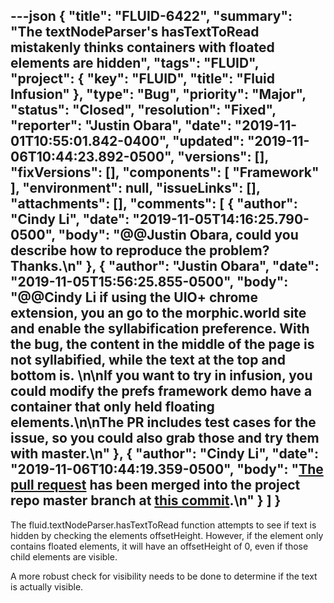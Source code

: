 ---json
{
  "title": "FLUID-6422",
  "summary": "The textNodeParser's hasTextToRead mistakenly thinks containers with floated elements are hidden",
  "tags": "FLUID",
  "project": {
    "key": "FLUID",
    "title": "Fluid Infusion"
  },
  "type": "Bug",
  "priority": "Major",
  "status": "Closed",
  "resolution": "Fixed",
  "reporter": "Justin Obara",
  "date": "2019-11-01T10:55:01.842-0400",
  "updated": "2019-11-06T10:44:23.892-0500",
  "versions": [],
  "fixVersions": [],
  "components": [
    "Framework"
  ],
  "environment": null,
  "issueLinks": [],
  "attachments": [],
  "comments": [
    {
      "author": "Cindy Li",
      "date": "2019-11-05T14:16:25.790-0500",
      "body": "@@Justin Obara, could you describe how to reproduce the problem? Thanks.\n"
    },
    {
      "author": "Justin Obara",
      "date": "2019-11-05T15:56:25.855-0500",
      "body": "@@Cindy Li if using the UIO+ chrome extension, you an go to the morphic.world site and enable the syllabification preference. With the bug, the content in the middle of the page is not syllabified, while the text at the top and bottom is. \n\nIf you want to try in infusion, you could modify the prefs framework demo have a container that only held floating elements.\n\nThe PR includes test cases for the issue, so you could also grab those and try them with master.\n"
    },
    {
      "author": "Cindy Li",
      "date": "2019-11-06T10:44:19.359-0500",
      "body": "[The pull request](https://github.com/fluid-project/infusion/pull/966) has been merged into the project repo master branch at [this commit](https://github.com/fluid-project/infusion/commit/ff0a35500837bbc1e4652c708107e5aed4637dd5).\n"
    }
  ]
}
---
The fluid.textNodeParser.hasTextToRead function attempts to see if text is hidden by checking the elements offsetHeight. However, if the element only contains floated elements, it will have an offsetHeight of 0, even if those child elements are visible. 

A more robust check for visibility needs to be done to determine if the text is actually visible. 

        